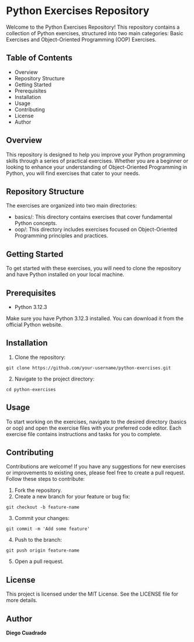 # Python Exercises Repository

Welcome to the Python Exercises Repository! This repository contains a collection of Python exercises, structured into two main categories: Basic Exercises and Object-Oriented Programming (OOP) Exercises.

## Table of Contents
+ Overview
+ Repository Structure
+ Getting Started
+ Prerequisites
+ Installation
+ Usage
+ Contributing
+ License
+ Author

## Overview
This repository is designed to help you improve your Python programming skills through a series of practical exercises. Whether you are a beginner or looking to enhance your understanding of Object-Oriented Programming in Python, you will find exercises that cater to your needs.
## Repository Structure
The exercises are organized into two main directories:

+ basics/: This directory contains exercises that cover fundamental Python concepts.
+ oop/: This directory includes exercises focused on Object-Oriented Programming principles and practices.

## Getting Started
To get started with these exercises, you will need to clone the repository and have Python installed on your local machine.

## Prerequisites
+ Python 3.12.3

Make sure you have Python 3.12.3 installed. You can download it from the official Python website.

## Installation
1. Clone the repository: 
```sh:
git clone https://github.com/your-username/python-exercises.git
```

2. Navigate to the project directory:
```sh:
cd python-exercises
```

## Usage
To start working on the exercises, navigate to the desired directory (basics or oop) and open the exercise files with your preferred code editor. Each exercise file contains instructions and tasks for you to complete.


## Contributing
Contributions are welcome! If you have any suggestions for new exercises or improvements to existing ones, please feel free to create a pull request. Follow these steps to contribute:

1. Fork the repository.
2. Create a new branch for your feature or bug fix:
```sh:
git checkout -b feature-name
````

3. Commit your changes:
```sh:
git commit -m 'Add some feature'
```



4. Push to the branch:
```sh:
git push origin feature-name
```

5. Open a pull request.

## License
This project is licensed under the MIT License. See the LICENSE file for more details.

## Author
**Diego Cuadrado**

